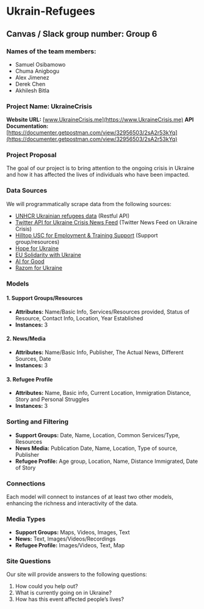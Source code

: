 # Ukrain-Refugees

## Canvas / Slack group number: Group 6

### Names of the team members:
- Samuel Osibamowo
- Chuma Anigbogu
- Alex Jimenez
- Derek Chen
- Akhilesh Bitla

### Project Name: UkraineCrisis

**Website URL:** [www.UkraineCrisis.me](https://www.UkraineCrisis.me)
**API Documentation:** [https://documenter.getpostman.com/view/32956503/2sA2r53kYq](https://documenter.getpostman.com/view/32956503/2sA2r53kYq)


### Project Proposal
The goal of our project is to bring attention to the ongoing crisis in Ukraine and how it has affected the lives of individuals who have been impacted.

### Data Sources
We will programmatically scrape data from the following sources:
- [UNHCR Ukrainian refugees data](https://data.unhcr.org/es/dataviz/107) (Restful API)
- [Twitter API for Ukraine Crisis News Feed](https://developer.twitter.com/en/docs/api-reference-index) (Twitter News Feed on Ukraine Crisis)
- [Hilltop USC for Employment & Training Support](https://hilltopusc.org/employment-training) (Support group/resources)
- [Hope for Ukraine](https://hope-ua.com/)
- [EU Solidarity with Ukraine](https://eu-solidarity-ukraine.ec.europa.eu/helping-ukrainians-how-you-can-donate-and-engage_en)
- [AI for Good](https://ai4good.org/ukraine/)
- [Razom for Ukraine](https://www.razomforukraine.org/)

### Models
#### 1. Support Groups/Resources
   - **Attributes:** Name/Basic Info, Services/Resources provided, Status of Resource, Contact Info, Location, Year Established
   - **Instances:** 3

#### 2. News/Media
   - **Attributes:** Name/Basic Info, Publisher, The Actual News, Different Sources, Date
   - **Instances:** 3

#### 3. Refugee Profile
   - **Attributes:** Name, Basic info, Current Location, Immigration Distance, Story and Personal Struggles
   - **Instances:** 3

### Sorting and Filtering
- **Support Groups:** Date, Name, Location, Common Services/Type, Resources
- **News Media:** Publication Date, Name, Location, Type of source, Publisher
- **Refugee Profile:** Age group, Location, Name, Distance Immigrated, Date of Story

### Connections
Each model will connect to instances of at least two other models, enhancing the richness and interactivity of the data.

### Media Types
- **Support Groups:** Maps, Videos, Images, Text
- **News:** Text, Images/Videos/Recordings
- **Refugee Profile:** Images/Videos, Text, Map

### Site Questions
Our site will provide answers to the following questions:
1. How could you help out?
2. What is currently going on in Ukraine?
3. How has this event affected people’s lives?
